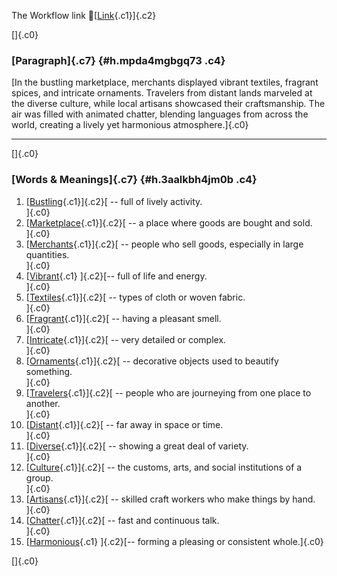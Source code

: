 The Workflow link
👏[[Link](https://www.google.com/url?q=http://www.google.com&sa=D&source=editors&ust=1761255811864078&usg=AOvVaw1_4DLeE7MDthI2glqV055d){.c1}]{.c2}

[]{.c0}

### [Paragraph]{.c7} {#h.mpda4mgbgq73 .c4}

[In the bustling marketplace, merchants displayed vibrant textiles,
fragrant spices, and intricate ornaments. Travelers from distant lands
marveled at the diverse culture, while local artisans showcased their
craftsmanship. The air was filled with animated chatter, blending
languages from across the world, creating a lively yet harmonious
atmosphere.]{.c0}

------------------------------------------------------------------------

[]{.c0}

### [Words & Meanings]{.c7} {#h.3aalkbh4jm0b .c4}

1.  [[Bustling](https://www.google.com/url?q=http://www.google.com&sa=D&source=editors&ust=1761255811864953&usg=AOvVaw1QzQj2BhxXLdFR1oaM8XxC){.c1}]{.c2}[ --
    full of lively activity.\
    ]{.c0}
2.  [[Marketplace](https://www.google.com/url?q=http://www.google.com&sa=D&source=editors&ust=1761255811865186&usg=AOvVaw1aRpxBwefvPofUUXfqvZQB){.c1}]{.c2}[ --
    a place where goods are bought and sold.\
    ]{.c0}
3.  [[Merchants](https://www.google.com/url?q=http://www.google.com&sa=D&source=editors&ust=1761255811865446&usg=AOvVaw2phCopamz1XXTYSebdEhdP){.c1}]{.c2}[ --
    people who sell goods, especially in large quantities.\
    ]{.c0}
4.  [[Vibrant](https://www.google.com/url?q=http://www.google.com&sa=D&source=editors&ust=1761255811865676&usg=AOvVaw1_xPiYF44LFpQVchOTb6x6){.c1}
    ]{.c2}[-- full of life and energy.\
    ]{.c0}
5.  [[Textiles](https://www.google.com/url?q=http://www.google.com&sa=D&source=editors&ust=1761255811865842&usg=AOvVaw1i_9p4cjUMNy8LA8WkB1dm){.c1}]{.c2}[ --
    types of cloth or woven fabric.\
    ]{.c0}
6.  [[Fragrant](https://www.google.com/url?q=http://www.google.com&sa=D&source=editors&ust=1761255811865995&usg=AOvVaw3N1aFUmw600IWrCeUTOmiJ){.c1}]{.c2}[ --
    having a pleasant smell.\
    ]{.c0}
7.  [[Intricate](https://www.google.com/url?q=http://www.google.com&sa=D&source=editors&ust=1761255811866128&usg=AOvVaw13ep9kIUGFA58Yd1_6M9HE){.c1}]{.c2}[ --
    very detailed or complex.\
    ]{.c0}
8.  [[Ornaments](https://www.google.com/url?q=http://www.google.com&sa=D&source=editors&ust=1761255811866290&usg=AOvVaw3uRAeDsvqQms_SZ1bSN_ar){.c1}]{.c2}[ --
    decorative objects used to beautify something.\
    ]{.c0}
9.  [[Travelers](https://www.google.com/url?q=http://www.google.com&sa=D&source=editors&ust=1761255811866487&usg=AOvVaw3E8oVjIlLD2tJcIMx7frjm){.c1}]{.c2}[ --
    people who are journeying from one place to another.\
    ]{.c0}
10. [[Distant](https://www.google.com/url?q=http://www.google.com&sa=D&source=editors&ust=1761255811866637&usg=AOvVaw3TxPfEQTHK32kEpKdzF7NN){.c1}]{.c2}[ --
    far away in space or time.\
    ]{.c0}
11. [[Diverse](https://www.google.com/url?q=http://www.google.com&sa=D&source=editors&ust=1761255811866759&usg=AOvVaw2lQlNOnp8ox-4q5D1Vs9zY){.c1}]{.c2}[ --
    showing a great deal of variety.\
    ]{.c0}
12. [[Culture](https://www.google.com/url?q=http://www.google.com&sa=D&source=editors&ust=1761255811866924&usg=AOvVaw0owdtsCRXKjpTs7ZCL6sbP){.c1}]{.c2}[ --
    the customs, arts, and social institutions of a group.\
    ]{.c0}
13. [[Artisans](https://www.google.com/url?q=http://www.google.com&sa=D&source=editors&ust=1761255811867085&usg=AOvVaw2n7qSRQ7Ckug7BW5isn5q1){.c1}]{.c2}[ --
    skilled craft workers who make things by hand.\
    ]{.c0}
14. [[Chatter](https://www.google.com/url?q=http://www.google.com&sa=D&source=editors&ust=1761255811867232&usg=AOvVaw3HviCzPwO0JFPXZYBqFrhZ){.c1}]{.c2}[ --
    fast and continuous talk.\
    ]{.c0}
15. [[Harmonious](https://www.google.com/url?q=http://www.google.com&sa=D&source=editors&ust=1761255811867373&usg=AOvVaw1n3FkcAVYFnmlvPIf5YH1s){.c1}
    ]{.c2}[-- forming a pleasing or consistent whole.]{.c0}

[]{.c0}
